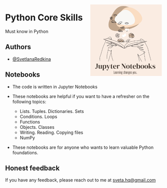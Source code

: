 <img
  align="right"
  src="readme-logo1.png"
  style="width: 230px; height: 230px">

# Python Core Skills
  
Must know in Python

## Authors

- [@SvetlanaRedkina](https://github.com/SvetlanaRedkina)


## Notebooks

- The code is written in Jupyter Notebooks

- These notebooks are helpful if you want to have a refresher on the following topics:
    * Lists. Tuples. Dictionaries. Sets
    * Conditions. Loops
    * Functions
    * Objects. Classes
    * Writing. Reading. Copying files
    * NumPy
- These notebooks are for anyone who wants to learn valuable Python foundations.

## Honest feedback

If you have any feedback, please reach out to me at sveta.hq@gmail.com
